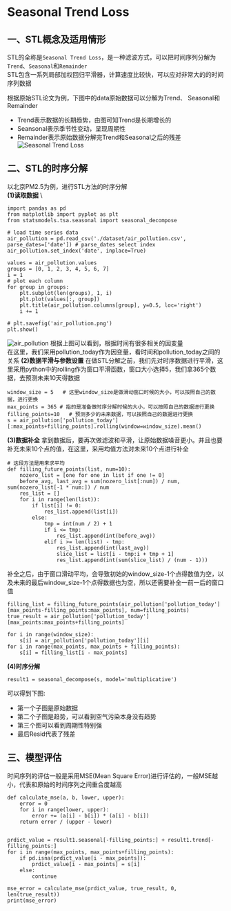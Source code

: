 # Seasonal Trend Loss
##  一、STL概念及适用情形
STL的全称是```Seasonal Trend Loss```，是一种滤波方式，可以把时间序列分解为```Trend```、```Seasonal```和```Remainder``` \
STL包含一系列局部加权回归平滑器，计算速度比较快，可以应对非常大的的时间序列数据 

根据原始STL论文为例，下图中的data原始数据可以分解为Trend、 Seasonal和Remainder
* Trend表示数据的长期趋势，由图可知Trend是长期增长的 
* Seansonal表示季节性变动，呈现周期性
* Remainder表示原始数据分解完Trend和Seasonal之后的残差 \
![Seasonal Trend Loss]()

## 二、STL的时序分解
以北京PM2.5为例，进行STL方法的时序分解 \
**(1)读取数据** \
```
import pandas as pd
from matplotlib import pyplot as plt
from statsmodels.tsa.seasonal import seasonal_decompose
```
```
# load time series data
air_pollution = pd.read_csv('./dataset/air_pollution.csv', parse_dates=['date']) # parse_dates select index
air_pollution.set_index('date', inplace=True)

values = air_pollution.values
groups = [0, 1, 2, 3, 4, 5, 6, 7]
i = 1
# plot each column
for group in groups:
    plt.subplot(len(groups), 1, i)
    plt.plot(values[:, group])
    plt.title(air_pollution.columns[group], y=0.5, loc='right')
    i += 1

# plt.savefig('air_pollution.png')
plt.show()
```
![air_pollution]()
根据上图可以看到，根据时间有很多相关的因变量 \
在这里，我们采用pollution_today作为因变量，看时间和pollution_today之间的关系
**(2)数据平滑与参数设置**
在做STL分解之前，我们先对时序数据进行平滑，这里采用python中的rolling作为窗口平滑函数，窗口大小选择5，我们拿365个数据，去预测未来10天得数据 
```
window_size = 5   # 这里window_size是做滑动窗口时候的大小，可以按照自己的数据，进行更换
max_points = 365 # 指的是准备做时序分解时候的大小，可以按照自己的数据进行更换
filling_points=10   # 预测多少的未来数据，可以按照自己的数据进行更换
s = air_pollution['pollution_today'][:max_points+filling_points].rolling(window=window_size).mean()
```
**(3)数据补全**
拿到数据后，要再次做滤波和平滑，让原始数据噪音更小。并且也要补充未来10个点的值，在这里，采用均值方法对未来10个点进行补全
```
# 这段方法是用来求平均
def filling_future_points(list, num=10):
    nozero_list = [one for one in list if one != 0]
    before_avg, last_avg = sum(nozero_list[:num]) / num, sum(nozero_list[-1 * num:]) / num
    res_list = []
    for i in range(len(list)):
        if list[i] != 0:
            res_list.append(list[i])
        else:
            tmp = int(num / 2) + 1
            if i <= tmp:
                res_list.append(int(before_avg))
            elif i >= len(list) - tmp:
                res_list.append(int(last_avg))
                slice_list = list[i - tmp:i + tmp + 1]
                res_list.append(int(sum(slice_list) / (num - 1)))
```
补全之后，由于窗口滑动平均，会导致初始的window_size-1个点得数值为空，以及未来的最后window_size-1个点得数据也为空，所以还需要补全一前一后的窗口值
```
filling_list = filling_future_points(air_pollution['pollution_today'][max_points-filling_points:max_points], num=filling_points)
true_result = air_pollution['pollution_today'][max_points:max_points+filling_points]

for i in range(window_size):
    s[i] = air_pollution['pollution_today'][i]
for i in range(max_points, max_points + filling_points):
    s[i] = filling_list[i - max_points]
```
**(4)时序分解**
```
result1 = seasonal_decompose(s, model='multiplicative')
```
可以得到下图:
* 第一个子图是原始数据
* 第二个子图是趋势，可以看到空气污染本身没有趋势
* 第三个图可以看到周期性特别强
* 最后Resid代表了残差
![]()

## 三、模型评估
时间序列的评估一般是采用MSE(Mean Square Error)进行评估的，一般MSE越小，代表和原始的时间序列之间重合度越高
```
def calculate_mse(a, b, lower, upper):
    error = 0
    for i in range(lower, upper):
        error += (a[i] - b[i]) * (a[i] - b[i])
    return error / (upper - lower)


prdict_value = result1.seasonal[-filling_points:] + result1.trend[-filling_points:]
for i in range(max_points, max_points+filling_points):
    if pd.isna(prdict_value[i - max_points]):
        prdict_value[i - max_points] = s[i]
    else:
        continue

mse_error = calculate_mse(prdict_value, true_result, 0, len(true_result))
print(mse_error)
```
